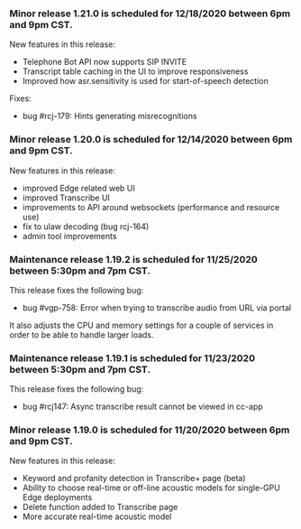 ### Minor release 1.21.0 is scheduled for 12/18/2020 between 6pm and 9pm CST.

New features in this release:
* Telephone Bot API now supports SIP INVITE
* Transcript table caching in the UI to improve responsiveness
* Improved how asr.sensitivity is used for start-of-speech detection

Fixes:
* bug #rcj-179: Hints generating misrecognitions

### Minor release 1.20.0 is scheduled for 12/14/2020 between 6pm and 9pm CST.

New features in this release:
* improved Edge related web UI
* improved Transcribe UI
* improvements to API around websockets (performance and resource use)
* fix to ulaw decoding (bug rcj-164)
* admin tool improvements

### Maintenance release 1.19.2 is scheduled for 11/25/2020 between 5:30pm and 7pm CST.

This release fixes the following bug:
* bug #vgp-758: Error when trying to transcribe audio from URL via portal

It also adjusts the CPU and memory settings for a couple of services in order to be able to handle larger loads.

### Maintenance release 1.19.1 is scheduled for 11/23/2020 between 5:30pm and 7pm CST.

This release fixes the following bug:
* bug #rcj147: Async transcribe result cannot be viewed in cc-app

### Minor release 1.19.0 is scheduled for 11/20/2020 between 6pm and 9pm CST.

New features in this release:
* Keyword and profanity detection in Transcribe+ page (beta)
* Ability to choose real-time or off-line acoustic models for single-GPU Edge deployments
* Delete function added to Transcribe page
* More accurate real-time acoustic model






















 





